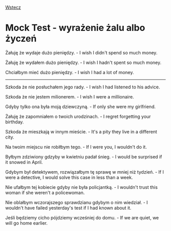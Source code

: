 [Wstecz](../angielski.md)

# Mock Test - wyrażenie żalu albo życzeń

Żałuję że wydaje dużo pieniędzy. - I wish I didn't spend so much money.

Żałuję że wydałem dużo pieniędzy. - I wish I hadn't spent so much money.

Chciałbym mieć dużo pieniędzy. - I wish I had a lot of money.

<hr>

Szkoda że nie posłuchałem jego rady. - I wish I had listened to his advice.

Szkoda że nie jestem milionerem. - I wish I were a millionaire.

Gdyby tylko ona była moją dziewczyną. - If only she were my girlfriend.

Żałuję że zapomniałem o twoich urodzinach. - I regret forgetting your birthday.

Szkoda że mieszkają w innym mieście. - It's a pity they live in a different city.

Na twoim miejscu nie robiłbym tego. - If I were you, I wouldn't do it.

Byłbym zdziwiony gdzyby w kwietniu padał śnieg. - I would be surprised if it snowed in April.

Gdybym był detektywem, rozwiązałbym tę sprawę w mniej niż tydzień. - If I were a detective, I would solve this case in less than a week.

Nie ufałbym tej kobiecie gdyby nie była policjantką. - I wouldn't trust this woman if she weren't a policewoman.

Nie oblałbym wczorajszego sprawdzianu gdybym o nim wiedział. - I wouldn't have failed yesterday's test if I had known about it.

Jeśli będziemy cicho pójdziemy wcześniej do domu. - If we are quiet, we will go home earlier.
